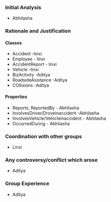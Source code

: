### Initial Analysis ###
- Abhilasha

### Rationale and Justification ###
#### Classes
- Accident      -linxi
- Employee      - linxi
- AccidentReport - linxi
- Vehicle        -linxi
- BizActivity    -Aditya
- RoadsideAsistance -Aditya
- COllisions     -Aditya
#### Properties
- Reports, ReportedBy   - Abhilasha
- InvolvesDriver/Droveinaccident   -Abhilasha
- InvolvesVehicle/Vehicleinaccident - Abhilasha
- OccurredDuring          - Abhilasha


### Coordination with other groups ###
- Linxi

### Any controversy/conflict which arose ###
- Aditya

### Group Experience ### 
- Aditya
